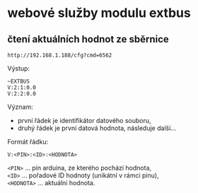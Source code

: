 # webové služby modulu extbus

## čtení aktuálních hodnot ze sběrnice

```
http://192.168.1.188/cfg?cmd=6562
```

Výstup:
```
~EXTBUS
V:2:1:0.0
V:2:2:0.0

```

Význam:
- první řádek je identifikátor datového souboru,
- druhý řádek je první datová hodnota, následuje další...

Formát řádku:
```
V:<PIN>:<ID>:<HODNOTA>
```
`<PIN>` ... pin arduina, ze kterého pochází hodnota,<br />
`<ID>` ... pořadové ID hodnoty (unikátní v rámci pinu),<br />
`<HODNOTA>` ... aktuální hodnota.
